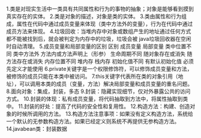 1.类是对现实生活中一类具有共同属性和行为的事物的抽象；对象是能够看到摸到真实存在的实体。
2.类是对象的描述，对象是类的实体。
3.类由属性和行为组成，属性在代码中通过成员变量来体现（类中方法外的变量），行为在代码中通过成员方法来体现。
4.垃圾回收：当堆内存中对象或数组产生的地址通过任何方式都不能被找到后，就会被判定为内存中的垃圾，垃圾会被
java垃圾回收器在空闲时自动清理。
5.成员变量和局部变量的区别
区别              成员变量                局部变量
类中位置不同      类中方法外           方法内或方法声明上（形参）
生命周期不同      随对象存在或消失        随方法存在或消失
内存位置不同         堆内存                  栈内存
初始化值不同      有默认初始化值         必须先定义才能使用
6.private关键字是一个权限修饰符，可以修饰成员变量和方法，被修饰的成员只能在本类中被访问。
7.this关键字代表所在类的对象引用（地址），可以调用本类的成员（变量，方法）解决局部变量和成员变量的重名问题。
8.面向对象：集成，封装，多态
9.封装：隐藏实现细节，仅对外暴露公共的访问方式。
10.封装的体现：私有成员变量，将代码抽取到方法中，将属性抽取到类中。
11.封装的好处：提高了代码的安全性和复用性。
12.构造方法：构建、创造对象的时候所调用的方法。
13.构造方法注意事项：如果没有定义构造方法，系统给一个默认的无参数构造方法。如果已经定义则系统不再提供无参构造方法。
14.javabean类：封装数据

    

